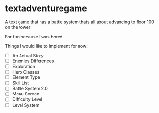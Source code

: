 # textadventuregame
A text game that has a battle system thats all about advancing to floor 100 on the tower

For fun because I was bored

Things I would like to implement for now:
- [ ] An Actual Story
- [ ] Enemies Differences
- [ ] Exploration 
- [ ] Hero Classes
- [ ] Element Type
- [ ] Skill List
- [ ] Battle System 2.0
- [ ] Menu Screen
- [ ] Difficulty Level
- [ ] Level System
